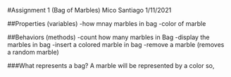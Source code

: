 #Assignment 1 (Bag of Marbles)
Mico Santiago
1/11/2021

##Properties (variables)
    -how mnay marbles in bag
    -color of marble

##Behaviors (methods)
    -count how many marbles in Bag
    -display the marbles in bag
    -insert a colored marble in bag
    -remove a marble (removes a random marble)

###What represents a bag? 
A marble will be represented by a color so, 
